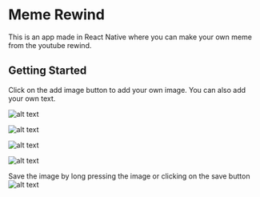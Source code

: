 # Meme Rewind

This is an app made in React Native where you can make your own meme from the youtube rewind.

## Getting Started

Click on the add image button to add your own image.
You can also add your own text.

![alt text](https://i.imgur.com/MNVvwQD.png)

![alt text](https://i.imgur.com/RzPA6rz.png)

![alt text](https://i.imgur.com/LJdDiYE.png)

![alt text](https://i.imgur.com/GWMsoyB.png)

Save the image by long pressing the image or clicking on the save button
![alt text](https://i.imgur.com/MpIU8RV.png)


